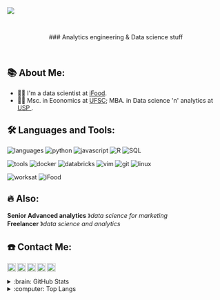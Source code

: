 <img src="https://github.com/brunhs/brunhs/blob/main/Misc/title_banner.gif" />

<!-- is a ✨ _special_ ✨ repository because its `README.md` (this file) appears on your GitHub profile.-->
<p>&nbsp;</p>

<p align="center">
### Analytics engineering & Data science stuff
<p>&nbsp;</p>
  
  
## 📚 About Me:
- 👨‍💻 I'm a data scientist at <a href = "https://www.ifood.com.br/"> iFood</a>.
- 👨‍💻 Msc. in Economics at <a href = "https://ufsc.br/"> UFSC</a>; MBA. in Data science 'n' analytics at <a href = "https://mbauspesalq.com/#sobre"> USP </a>.

  
  

## 🛠️ Languages and Tools:

![languages](https://img.shields.io/static/v1?label=&message=languages:&color=555&style=flat-square)
![python](https://img.shields.io/static/v1?logo=python&label=&message=python&color=111&logoColor=AAA&style=flat-square&link=)
![javascript](https://img.shields.io/static/v1?logo=javascript&label=&message=javascript&color=111&logoColor=AAA&style=flat-square)
![R](https://img.shields.io/static/v1?logo=R&label=&message=R&color=111&logoColor=AAA&style=flat-square)
![SQL](https://img.shields.io/static/v1?label=&message=SQL&color=111&logoColor=AAA&style=flat-square)
&nbsp;&nbsp;&nbsp;
  
![tools](https://img.shields.io/static/v1?label=&message=tools:&color=555&style=flat-square)
![docker](https://img.shields.io/static/v1?logo=docker&label=&message=docker&color=111&logoColor=AAA&style=flat-square)
![databricks](https://img.shields.io/static/v1?logo=databricks&label=&message=databricks&color=111&logoColor=AAA&style=flat-square)
![vim](https://img.shields.io/static/v1?logo=vim&label=&message=vim&color=111&logoColor=AAA&style=flat-square)
![git](https://img.shields.io/static/v1?logo=git&label=&message=git&color=111&logoColor=AAA&style=flat-square)
![linux](https://img.shields.io/static/v1?logo=linux&label=&message=linux&color=111&logoColor=AAA&style=flat-square)
&nbsp;&nbsp;&nbsp;
  
![worksat](https://img.shields.io/static/v1?label=&message=@:&color=555&style=flat-square)
![iFood](https://img.shields.io/static/v1?label=&message=iFood&logoColor=ffffff&style=flat-square)

  
## 🔥 Also:  
  
**Senior Advanced analytics** &#12299;_data science for marketing_
<br/>
**Freelancer** &#12299;_data science and analytics_

## ☎️ Contact Me:

<a href="https://twitter.com/brunocodeson">
  <img align="left" alt="Stefanie's Twitter" width="20px" src="https://cdn.jsdelivr.net/npm/simple-icons@v3/icons/twitter.svg" />
</a>

<a href="https://www.instagram.com/brunocodes.on/">
  <img align="left" alt="Bruno's Instagram" width="20px" src="https://cdn.jsdelivr.net/npm/simple-icons@v3/icons/instagram.svg" />
</a>

<a href="https://tiktok.com/brunocodeson">
<img align="left" alt="Bruno's Twitter" width="20px" src="https://cdn.jsdelivr.net/npm/simple-icons@v3/icons/tiktok.svg" />
</a>

<a href="https://www.linkedin.com/in/bruno-schock/">
  <img align="left" alt="Bruno's LinkedIn" width="20px" src="https://cdn.jsdelivr.net/npm/simple-icons@v3/icons/linkedin.svg" />
</a>

<a href="mailto:brunhensch@gmail.com">
  <img align="left" alt="Bruno's LinkedIn" width="20px" src="https://cdn.jsdelivr.net/npm/simple-icons@v3/icons/gmail.svg" />
</a>


<br/>
<br/>

<details>
  <summary>:brain: GitHub Stats</summary>

[![Brun's github stats](https://github-readme-stats.vercel.app/api?username=brunhs&count_private=true&show_icons=true)](https://github.com/brunhs/github-readme-stats)

</details>

<details>
  <summary>:computer: Top  Langs</summary>

[![Top Langs](https://github-readme-stats.vercel.app/api/top-langs/?username=brunhs&layout=compact&hide=html)](https://github.com/brunhs/github-readme-stats)
</details>


[work]: https://www.ifood.com.br/
